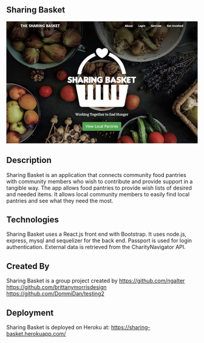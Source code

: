## Sharing Basket
<img width="1000" alt="sharingbasket" src="https://github.com/ngalter/sharingbasket/blob/master/client/public/assets/sharingbasketimg.jpg">

## Description
Sharing Basket is an application that connects community food pantries with community members who wish to contribute and provide support in a tangible way.  The app allows food pantries to provide wish lists of desired and needed items.  It allows local community members to easily find local pantries and see what they need the most.

## Technologies
Sharing Basket uses a React.js front end with Bootstrap.  It uses node.js, express, mysql and sequelizer for the back end.  Passport is used for login authentication.  External data is retrieved from the CharityNavigator API.

## Created By
Sharing Basket is a group project created by
https://github.com/ngalter
https://github.com/brittanymorrisdesign
https://github.com/DommiDan/testing2

## Deployment
Sharing Basket is deployed on Heroku at:
https://sharing-basket.herokuapp.com/
